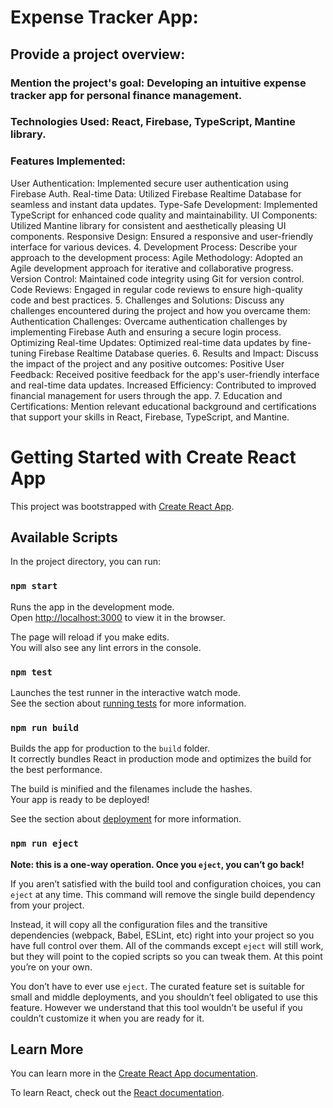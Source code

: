 # Expense Tracker App:
## Provide a project overview:
### Mention the project's goal: Developing an intuitive expense tracker app for personal finance management.
### Technologies Used: React, Firebase, TypeScript, Mantine library.
### Features Implemented:
User Authentication:
Implemented secure user authentication using Firebase Auth.
Real-time Data:
Utilized Firebase Realtime Database for seamless and instant data updates.
Type-Safe Development:
Implemented TypeScript for enhanced code quality and maintainability.
UI Components:
Utilized Mantine library for consistent and aesthetically pleasing UI components.
Responsive Design:
Ensured a responsive and user-friendly interface for various devices.
4. Development Process:
Describe your approach to the development process:
Agile Methodology:
Adopted an Agile development approach for iterative and collaborative progress.
Version Control:
Maintained code integrity using Git for version control.
Code Reviews:
Engaged in regular code reviews to ensure high-quality code and best practices.
5. Challenges and Solutions:
Discuss any challenges encountered during the project and how you overcame them:
Authentication Challenges:
Overcame authentication challenges by implementing Firebase Auth and ensuring a secure login process.
Optimizing Real-time Updates:
Optimized real-time data updates by fine-tuning Firebase Realtime Database queries.
6. Results and Impact:
Discuss the impact of the project and any positive outcomes:
Positive User Feedback:
Received positive feedback for the app's user-friendly interface and real-time data updates.
Increased Efficiency:
Contributed to improved financial management for users through the app.
7. Education and Certifications:
Mention relevant educational background and certifications that support your skills in React, Firebase, TypeScript, and Mantine.
# Getting Started with Create React App

This project was bootstrapped with [Create React App](https://github.com/facebook/create-react-app).

## Available Scripts

In the project directory, you can run:

### `npm start`

Runs the app in the development mode.\
Open [http://localhost:3000](http://localhost:3000) to view it in the browser.

The page will reload if you make edits.\
You will also see any lint errors in the console.

### `npm test`

Launches the test runner in the interactive watch mode.\
See the section about [running tests](https://facebook.github.io/create-react-app/docs/running-tests) for more information.

### `npm run build`

Builds the app for production to the `build` folder.\
It correctly bundles React in production mode and optimizes the build for the best performance.

The build is minified and the filenames include the hashes.\
Your app is ready to be deployed!

See the section about [deployment](https://facebook.github.io/create-react-app/docs/deployment) for more information.

### `npm run eject`

**Note: this is a one-way operation. Once you `eject`, you can’t go back!**

If you aren’t satisfied with the build tool and configuration choices, you can `eject` at any time. This command will remove the single build dependency from your project.

Instead, it will copy all the configuration files and the transitive dependencies (webpack, Babel, ESLint, etc) right into your project so you have full control over them. All of the commands except `eject` will still work, but they will point to the copied scripts so you can tweak them. At this point you’re on your own.

You don’t have to ever use `eject`. The curated feature set is suitable for small and middle deployments, and you shouldn’t feel obligated to use this feature. However we understand that this tool wouldn’t be useful if you couldn’t customize it when you are ready for it.

## Learn More

You can learn more in the [Create React App documentation](https://facebook.github.io/create-react-app/docs/getting-started).

To learn React, check out the [React documentation](https://reactjs.org/).
